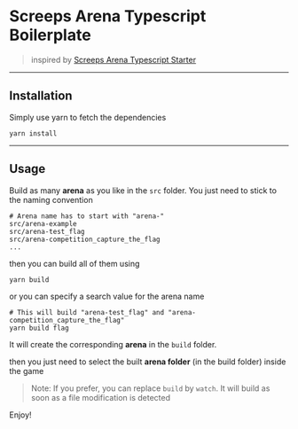 # Screeps Arena Typescript Boilerplate

> inspired by [Screeps Arena Typescript Starter](https://github.com/screepers/screeps-arena-typescript-starter)

---

## Installation

Simply use yarn to fetch the dependencies

```
yarn install
```

---

## Usage

Build as many **arena** as you like in the `src` folder. You just need to stick to the naming convention

```
# Arena name has to start with "arena-"
src/arena-example
src/arena-test_flag
src/arena-competition_capture_the_flag
... 
```

then you can build all of them using

```
yarn build
```

or you can specify a search value for the arena name

```
# This will build "arena-test_flag" and "arena-competition_capture_the_flag"
yarn build flag
```

It will create the corresponding **arena** in the `build` folder.

then you just need to select the built **arena folder** (in the build folder) inside the game

> Note: If you prefer, you can replace `build` by `watch`. It will build as soon as a file modification is detected

Enjoy!